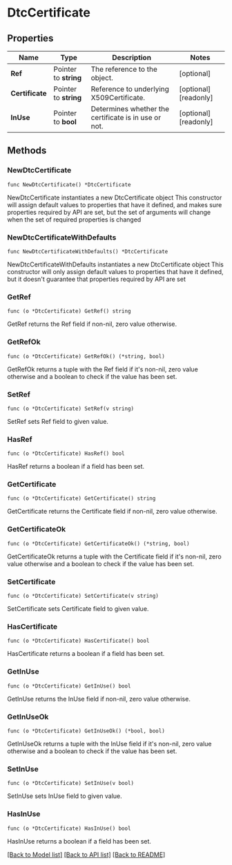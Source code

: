 # DtcCertificate

## Properties

Name | Type | Description | Notes
------------ | ------------- | ------------- | -------------
**Ref** | Pointer to **string** | The reference to the object. | [optional] 
**Certificate** | Pointer to **string** | Reference to underlying X509Certificate. | [optional] [readonly] 
**InUse** | Pointer to **bool** | Determines whether the certificate is in use or not. | [optional] [readonly] 

## Methods

### NewDtcCertificate

`func NewDtcCertificate() *DtcCertificate`

NewDtcCertificate instantiates a new DtcCertificate object
This constructor will assign default values to properties that have it defined,
and makes sure properties required by API are set, but the set of arguments
will change when the set of required properties is changed

### NewDtcCertificateWithDefaults

`func NewDtcCertificateWithDefaults() *DtcCertificate`

NewDtcCertificateWithDefaults instantiates a new DtcCertificate object
This constructor will only assign default values to properties that have it defined,
but it doesn't guarantee that properties required by API are set

### GetRef

`func (o *DtcCertificate) GetRef() string`

GetRef returns the Ref field if non-nil, zero value otherwise.

### GetRefOk

`func (o *DtcCertificate) GetRefOk() (*string, bool)`

GetRefOk returns a tuple with the Ref field if it's non-nil, zero value otherwise
and a boolean to check if the value has been set.

### SetRef

`func (o *DtcCertificate) SetRef(v string)`

SetRef sets Ref field to given value.

### HasRef

`func (o *DtcCertificate) HasRef() bool`

HasRef returns a boolean if a field has been set.

### GetCertificate

`func (o *DtcCertificate) GetCertificate() string`

GetCertificate returns the Certificate field if non-nil, zero value otherwise.

### GetCertificateOk

`func (o *DtcCertificate) GetCertificateOk() (*string, bool)`

GetCertificateOk returns a tuple with the Certificate field if it's non-nil, zero value otherwise
and a boolean to check if the value has been set.

### SetCertificate

`func (o *DtcCertificate) SetCertificate(v string)`

SetCertificate sets Certificate field to given value.

### HasCertificate

`func (o *DtcCertificate) HasCertificate() bool`

HasCertificate returns a boolean if a field has been set.

### GetInUse

`func (o *DtcCertificate) GetInUse() bool`

GetInUse returns the InUse field if non-nil, zero value otherwise.

### GetInUseOk

`func (o *DtcCertificate) GetInUseOk() (*bool, bool)`

GetInUseOk returns a tuple with the InUse field if it's non-nil, zero value otherwise
and a boolean to check if the value has been set.

### SetInUse

`func (o *DtcCertificate) SetInUse(v bool)`

SetInUse sets InUse field to given value.

### HasInUse

`func (o *DtcCertificate) HasInUse() bool`

HasInUse returns a boolean if a field has been set.


[[Back to Model list]](../README.md#documentation-for-models) [[Back to API list]](../README.md#documentation-for-api-endpoints) [[Back to README]](../README.md)


